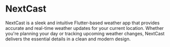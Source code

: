 # NextCast
NextCast is a sleek and intuitive Flutter-based weather app that provides accurate and real-time weather updates for your current location. Whether you're planning your day or tracking upcoming weather changes, NextCast delivers the essential details in a clean and modern design.
